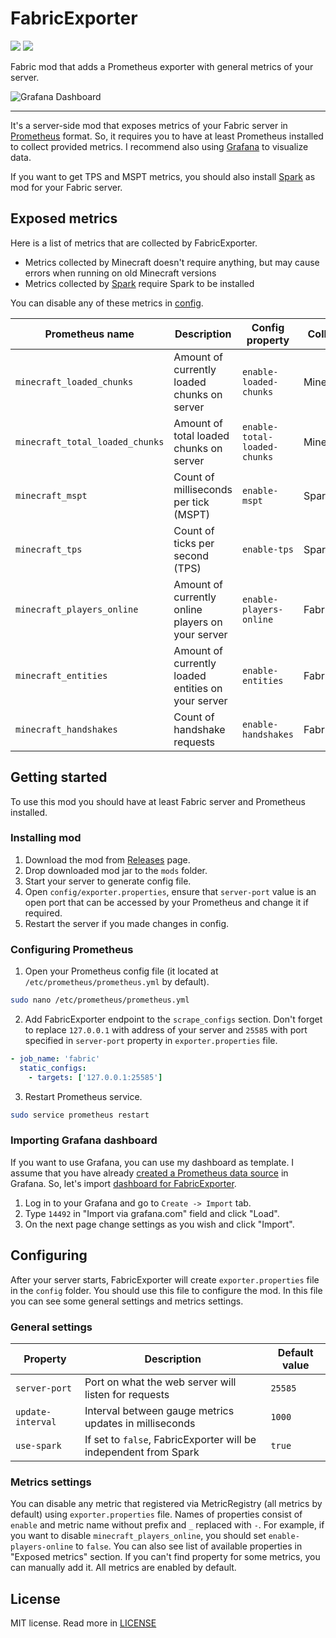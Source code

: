 # FabricExporter

![](https://img.shields.io/github/license/ruscalworld/fabric-exporter)
![](https://img.shields.io/github/actions/workflow/status/ruscalworld/fabric-exporter/gradle.yml?branch=master)

Fabric mod that adds a Prometheus exporter with general metrics of your server.

![Grafana Dashboard](https://img.share.superhub.xyz/2oiycx.png)

---

It's a server-side mod that exposes metrics of your Fabric server in [Prometheus](https://prometheus.io) format.
So, it requires you to have at least Prometheus installed to collect provided metrics.
I recommend also using [Grafana](https://grafana.com) to visualize data.

If you want to get TPS and MSPT metrics, you should also install [Spark](https://spark.lucko.me) as mod for your Fabric server.

## Exposed metrics

Here is a list of metrics that are collected by FabricExporter.

* Metrics collected by Minecraft doesn't require anything, but may cause errors when running on old Minecraft versions
* Metrics collected by [Spark](https://spark.lucko.me) require Spark to be installed

You can disable any of these metrics in [config](src/main/resources/config/exporter.properties).

| Prometheus name                 | Description                                        | Config property              | Collected by   |
|---------------------------------|----------------------------------------------------|------------------------------|----------------|
| `minecraft_loaded_chunks`       | Amount of currently loaded chunks on server        | `enable-loaded-chunks`       | Minecraft      |
| `minecraft_total_loaded_chunks` | Amount of total loaded chunks on server            | `enable-total-loaded-chunks` | Minecraft      |
| `minecraft_mspt`                | Count of milliseconds per tick (MSPT)              | `enable-mspt`                | Spark          |
| `minecraft_tps`                 | Count of ticks per second (TPS)                    | `enable-tps`                 | Spark          |
| `minecraft_players_online`      | Amount of currently online players on your server  | `enable-players-online`      | FabricExporter |
| `minecraft_entities`            | Amount of currently loaded entities on your server | `enable-entities`            | FabricExporter |
| `minecraft_handshakes`          | Count of handshake requests                        | `enable-handshakes`          | FabricExporter |

## Getting started

To use this mod you should have at least Fabric server and Prometheus installed.

### Installing mod

1. Download the mod from [Releases](https://github.com/RuscalWorld/FabricExporter/releases) page.
2. Drop downloaded mod jar to the `mods` folder.
3. Start your server to generate config file.
4. Open `config/exporter.properties`, ensure that `server-port` value is an open port that can be accessed by your Prometheus and change it if required.
5. Restart the server if you made changes in config.

### Configuring Prometheus

1. Open your Prometheus config file (it located at `/etc/prometheus/prometheus.yml` by default).
```bash
sudo nano /etc/prometheus/prometheus.yml
```
2. Add FabricExporter endpoint to the `scrape_configs` section. 
Don't forget to replace `127.0.0.1` with address of your server and `25585` with port specified in `server-port` property in `exporter.properties` file.
```YAML
- job_name: 'fabric'
  static_configs:
    - targets: ['127.0.0.1:25585']
```
3. Restart Prometheus service.
```bash
sudo service prometheus restart
```

### Importing Grafana dashboard
If you want to use Grafana, you can use my dashboard as template. 
I assume that you have already [created a Prometheus data source](https://prometheus.io/docs/visualization/grafana/) in Grafana.
So, let's import [dashboard for FabricExporter](https://grafana.com/grafana/dashboards/14492).

1. Log in to your Grafana and go to `Create -> Import` tab.
2. Type `14492` in "Import via grafana.com" field and click "Load".
3. On the next page change settings as you wish and click "Import".

## Configuring

After your server starts, FabricExporter will create `exporter.properties` file in the `config` folder. 
You should use this file to configure the mod.
In this file you can see some general settings and metrics settings.

### General settings

| Property | Description | Default value |
| -------- | ----------- | ------------- |
| `server-port` | Port on what the web server will listen for requests | `25585` |
| `update-interval` | Interval between gauge metrics updates in milliseconds | `1000` |
| `use-spark` | If set to `false`, FabricExporter will be independent from Spark | `true` |

### Metrics settings

You can disable any metric that registered via MetricRegistry (all metrics by default) using `exporter.properties` file.
Names of properties consist of `enable` and metric name without prefix and `_` replaced with `-`.
For example, if you want to disable `minecraft_players_online`, you should set `enable-players-online` to `false`.
You can also see list of available properties in "Exposed metrics" section.
If you can't find property for some metrics, you can manually add it.
All metrics are enabled by default.

## License
MIT license. Read more in [LICENSE](LICENSE)
